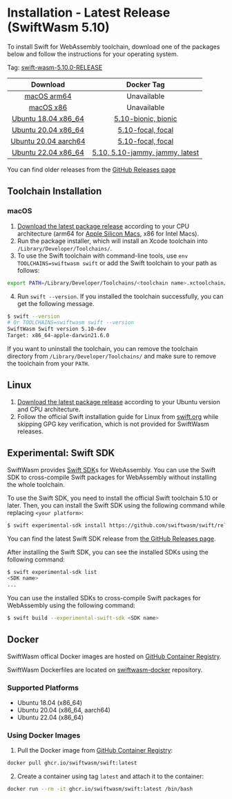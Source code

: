 # Installation - Latest Release (SwiftWasm 5.10)

To install Swift for WebAssembly toolchain, download one of the packages below and follow the instructions for your operating system.

Tag: [swift-wasm-5.10.0-RELEASE](https://github.com/swiftwasm/swift/releases/tag/swift-wasm-5.10.0-RELEASE)

| Download | Docker Tag |
|:------------------:|:----------:|
| [macOS arm64](https://github.com/swiftwasm/swift/releases/download/swift-wasm-5.10.0-RELEASE/swift-wasm-5.10.0-RELEASE-macos_arm64.pkg) | Unavailable |
| [macOS x86](https://github.com/swiftwasm/swift/releases/download/swift-wasm-5.10.0-RELEASE/swift-wasm-5.10.0-RELEASE-macos_x86_64.pkg) | Unavailable |
| [Ubuntu 18.04 x86_64](https://github.com/swiftwasm/swift/releases/download/swift-wasm-5.10.0-RELEASE/swift-wasm-5.10.0-RELEASE-ubuntu18.04_x86_64.tar.gz) | [5.10-bionic, bionic](https://github.com/orgs/swiftwasm/packages/container/package/swift) |
| [Ubuntu 20.04 x86_64](https://github.com/swiftwasm/swift/releases/download/swift-wasm-5.10.0-RELEASE/swift-wasm-5.10.0-RELEASE-ubuntu20.04_x86_64.tar.gz) | [5.10-focal, focal](https://github.com/orgs/swiftwasm/packages/container/package/swift) |
| [Ubuntu 20.04 aarch64](https://github.com/swiftwasm/swift/releases/download/swift-wasm-5.10.0-RELEASE/swift-wasm-5.10.0-RELEASE-ubuntu20.04_aarch64.tar.gz) | [5.10-focal, focal](https://github.com/orgs/swiftwasm/packages/container/package/swift) |
| [Ubuntu 22.04 x86_64](https://github.com/swiftwasm/swift/releases/download/swift-wasm-5.10.0-RELEASE/swift-wasm-5.10.0-RELEASE-ubuntu22.04_x86_64.tar.gz) | [5.10, 5.10-jammy, jammy, latest](https://github.com/orgs/swiftwasm/packages/container/package/swift) |


You can find older releases from the [GitHub Releases page](https://github.com/swiftwasm/swift/releases?q=prerelease%3Afalse)

## Toolchain Installation

### macOS

1. [Download the latest package release](#latest-release) according to your CPU architecture (arm64 for [Apple Silicon Macs](https://support.apple.com/en-us/HT211814), x86 for Intel Macs).
2. Run the package installer, which will install an Xcode toolchain into `/Library/Developer/Toolchains/`.
3. To use the Swift toolchain with command-line tools, use `env TOOLCHAINS=swiftwasm swift` or add the Swift toolchain to your path as follows:

```bash
export PATH=/Library/Developer/Toolchains/<toolchain name>.xctoolchain/usr/bin:"${PATH}"
```

4. Run `swift --version`. If you installed the toolchain successfully, you can get the following message.

```bash
$ swift --version
# Or TOOLCHAINS=swiftwasm swift --version
SwiftWasm Swift version 5.10-dev
Target: x86_64-apple-darwin21.6.0
```

If you want to uninstall the toolchain, you can remove the toolchain directory from `/Library/Developer/Toolchains/` and make sure to remove the toolchain from your `PATH`.

## Linux

1. [Download the latest package release](#latest-release) according to your Ubuntu version and CPU architecture.
2. Follow the official Swift installation guide for Linux from [swift.org](https://www.swift.org/install/linux/#installation-via-tarball) while skipping GPG key verification, which is not provided for SwiftWasm releases.

## Experimental: Swift SDK

SwiftWasm provides [Swift SDK](https://github.com/apple/swift-evolution/blob/main/proposals/0387-cross-compilation-destinations.md)s for WebAssembly. You can use the Swift SDK to cross-compile Swift packages for WebAssembly without installing the whole toolchain.

To use the Swift SDK, you need to install the official Swift toolchain 5.10 or later. Then, you can install the Swift SDK using the following command while replacing `<your platform>`:

```bash
$ swift experimental-sdk install https://github.com/swiftwasm/swift/releases/download/swift-wasm-5.10.0-RELEASE/swift-wasm-5.10.0-RELEASE-<your platform>.artifactbundle.zip
```

You can find the latest Swift SDK release from [the GitHub Releases page](https://github.com/swiftwasm/swift/releases/tag/swift-wasm-5.10.0-RELEASE).

After installing the Swift SDK, you can see the installed SDKs using the following command:

```bash
$ swift experimental-sdk list
<SDK name>
...
```

You can use the installed SDKs to cross-compile Swift packages for WebAssembly using the following command:

```bash
$ swift build --experimental-swift-sdk <SDK name>
```

## Docker

SwiftWasm offical Docker images are hosted on [GitHub Container Registry](https://github.com/orgs/swiftwasm/packages/container/package/swift).

SwiftWasm Dockerfiles are located on [swiftwasm-docker](https://github.com/swiftwasm/swiftwasm-docker) repository.

### Supported Platforms

- Ubuntu 18.04 (x86_64)
- Ubuntu 20.04 (x86_64, aarch64)
- Ubuntu 22.04 (x86_64)

### Using Docker Images

1. Pull the Docker image from [GitHub Container Registry](https://github.com/orgs/swiftwasm/packages/container/package/swift):

```bash
docker pull ghcr.io/swiftwasm/swift:latest
```

2. Create a container using tag `latest` and attach it to the container:

```bash
docker run --rm -it ghcr.io/swiftwasm/swift:latest /bin/bash
```
